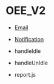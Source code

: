 # OEE_V2

- [Email](/OEE_DOCS/oee_v2/email)

- [Notification](notification)

- handleIdle

- handleUnIdle

- report.js
